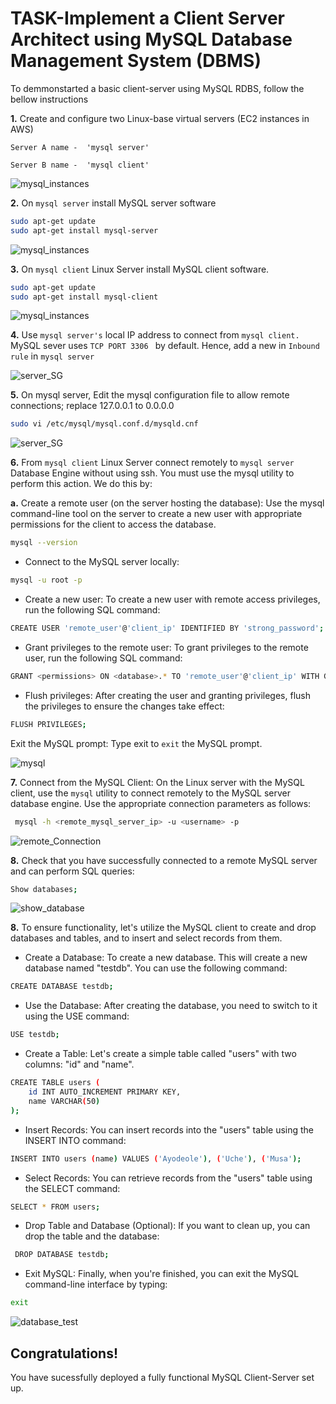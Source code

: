 # TASK-Implement a Client Server Architect using MySQL Database Management System (DBMS)

To demmonstarted a basic client-server using MySQL RDBS, follow the bellow instructions

__1.__ Create and configure two Linux-base virtual servers (EC2 instances in AWS)

`Server A name -  'mysql server' `

`Server B name -  'mysql client'`

![mysql_instances](/imagesg/instances.png)

__2.__ On `mysql server` install MySQL server software

```bash
sudo apt-get update
sudo apt-get install mysql-server
```
![mysql_instances](/img/mysql_server_installation.png)

__3.__ On `mysql client` Linux Server install MySQL client software.

```bash
sudo apt-get update
sudo apt-get install mysql-client
```

![mysql_instances](/img/install_client.png)


__4.__ Use  `mysql server's` local IP address to connect from `mysql client.` MySQL sever uses `TCP PORT 3306 ` by default. Hence, add a new in `Inbound rule` in `mysql server`

![server_SG](/img/Server_SG.png)

__5.__ On mysql server, Edit the mysql configuration file to allow remote connections; replace 127.0.0.1 to 0.0.0.0

```bash
sudo vi /etc/mysql/mysql.conf.d/mysqld.cnf
```
![server_SG](/img/mysql_config.png)

__6.__ From `mysql client` Linux Server connect remotely to `mysql server` Database Engine without using ssh. You must use the mysql utility to perform this action. We do this by:

__a.__ Create a remote user (on the server hosting the database): 
Use the mysql command-line tool on the server to create a new user with appropriate permissions for the client to access the database.

```bash
mysql --version
```

- Connect to the MySQL server locally:

```bash
mysql -u root -p
```

- Create a new user:
To create a new user with remote access privileges, run the following SQL command:

```bash
CREATE USER 'remote_user'@'client_ip' IDENTIFIED BY 'strong_password';
```
- Grant privileges to the remote user:
To grant privileges to the remote user, run the following SQL command:
```bash
GRANT <permissions> ON <database>.* TO 'remote_user'@'client_ip' WITH GRANT OPTION;
```
- Flush privileges:
After creating the user and granting privileges, flush the privileges to ensure the changes take effect:
```bash
FLUSH PRIVILEGES;
```
Exit the MySQL prompt:
Type exit to `exit` the MySQL prompt.

![mysql](/img/toremoteconnection.png)

__7.__ Connect from the MySQL Client:
On the Linux server with the MySQL client, use the `mysql` utility to connect remotely to the MySQL server database engine. Use the appropriate connection parameters as follows:

```bash
 mysql -h <remote_mysql_server_ip> -u <username> -p
```
![remote_Connection](/img/remote_connection.png)

__8.__ Check that you have successfully connected to a remote MySQL server and can perform SQL queries:

```bash
Show databases;
```
![show_database](/img/show_database.png)

__8.__ To ensure functionality, let's utilize the MySQL client to create and drop databases and tables, and to insert and select records from them.

- Create a Database: To create a new database. This will create a new database named "testdb". You can use the following command:
```bash
CREATE DATABASE testdb;
```
- Use the Database: After creating the database, you need to switch to it using the USE command: 
```bash
USE testdb;
```
- Create a Table: Let's create a simple table called "users" with two columns: "id" and "name".
```bash
CREATE TABLE users (
    id INT AUTO_INCREMENT PRIMARY KEY,
    name VARCHAR(50)
);
```
- Insert Records: You can insert records into the "users" table using the INSERT INTO command:
 ```bash
INSERT INTO users (name) VALUES ('Ayodeole'), ('Uche'), ('Musa');
```
 - Select Records: You can retrieve records from the "users" table using the 
  SELECT command:
```bash
SELECT * FROM users;
 ```
 - Drop Table and Database (Optional): If you want to clean up, you can drop the table and the database:
  
```bash
 DROP DATABASE testdb;
```

- Exit MySQL: Finally, when you're finished, you can exit the MySQL command-line interface by typing:
  
```bash
exit
```

![database_test](/img/test_database.png)

## Congratulations!
You have sucessfully deployed a fully functional MySQL Client-Server set up.
